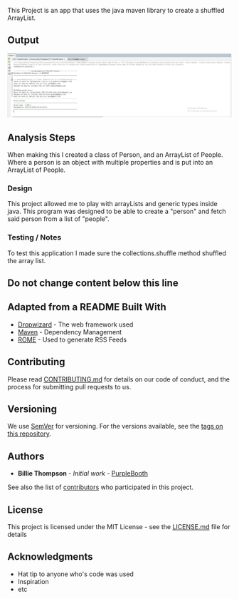 This Project is an app that uses the java maven library to create a shuffled ArrayList.

## Output

![Sample Output](README.JPG)

## Analysis Steps

When making this I created a class of Person, and an ArrayList of People. Where a person is an object with multiple properties and is put into an ArrayList of People.
### Design

This project allowed me to play with arrayLists and generic types inside java. This program was designed to be able to create a "person" and fetch said person from a list of "people".

### Testing / Notes

To test this application I made sure the collections.shuffle method shuffled the array list.

## Do not change content below this line
## Adapted from a README Built With

* [Dropwizard](http://www.dropwizard.io/1.0.2/docs/) - The web framework used
* [Maven](https://maven.apache.org/) - Dependency Management
* [ROME](https://rometools.github.io/rome/) - Used to generate RSS Feeds

## Contributing

Please read [CONTRIBUTING.md](https://gist.github.com/PurpleBooth/b24679402957c63ec426) for details on our code of conduct, and the process for submitting pull requests to us.

## Versioning

We use [SemVer](http://semver.org/) for versioning. For the versions available, see the [tags on this repository](https://github.com/your/project/tags). 

## Authors

* **Billie Thompson** - *Initial work* - [PurpleBooth](https://github.com/PurpleBooth)

See also the list of [contributors](https://github.com/your/project/contributors) who participated in this project.

## License

This project is licensed under the MIT License - see the [LICENSE.md](LICENSE.md) file for details

## Acknowledgments

* Hat tip to anyone who's code was used
* Inspiration
* etc
